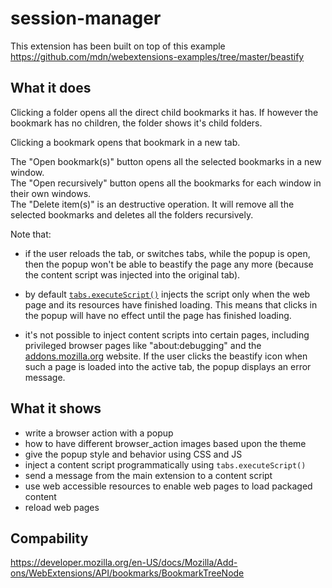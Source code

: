 # session-manager

This extension has been built on top of this example
https://github.com/mdn/webextensions-examples/tree/master/beastify

## What it does ##

Clicking a folder opens all the direct child bookmarks it has.
If however the bookmark has no children, the folder shows it's child folders.

Clicking a bookmark opens that bookmark in a new tab.

The "Open bookmark(s)" button opens all the selected bookmarks in a new window.  
The "Open recursively" button opens all the bookmarks for each window in their own windows.  
The "Delete item(s)" is an destructive operation. It will remove all the selected bookmarks and deletes all the folders recursively.

Note that:

* if the user reloads the tab, or switches tabs, while the popup is open, then the popup won't be able to beastify the page any more (because the content script was injected into the original tab).

* by default [`tabs.executeScript()`](https://developer.mozilla.org/en-US/Add-ons/WebExtensions/API/tabs/executeScript) injects the script only when the web page and its resources have finished loading. This means that clicks in the popup will have no effect until the page has finished loading.

* it's not possible to inject content scripts into certain pages, including privileged browser pages like "about:debugging" and the [addons.mozilla.org](https://addons.mozilla.org/) website. If the user clicks the beastify icon when such a page is loaded into the active tab, the popup displays an error message.

## What it shows ##

* write a browser action with a popup
* how to have different browser_action images based upon the theme
* give the popup style and behavior using CSS and JS
* inject a content script programmatically using `tabs.executeScript()`
* send a message from the main extension to a content script
* use web accessible resources to enable web pages to load packaged content
* reload web pages

## Compability

https://developer.mozilla.org/en-US/docs/Mozilla/Add-ons/WebExtensions/API/bookmarks/BookmarkTreeNode